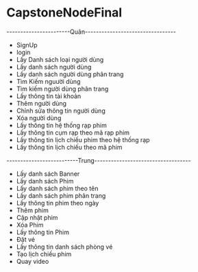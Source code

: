 # CapstoneNodeFinal
-----------------------Quân--------------------------------- 
+ SignUp
+ login 
+ Lấy Danh sách loại người dùng
+ Lấy danh sách người dùng
+ Lấy danh sách người dùng phân trang
+ Tìm Kiếm nguười dùng
+ Tìm kiếm người dùng phân trang
+ Lấy thông tin tài khoản
+ Thêm người dùng
+ Chỉnh sửa thông tin người dùng
+ Xóa người dùng
+ Lấy thông tin hệ thống rạp  phim
+ Lấy thông tin cụm rạp theo mã rạp phim
+ Lấy thông tin lịch chiếu phim theo hệ thống rạp
+ Lấy thông tin lịch chiếu theo mã phim

--------------------------Trung-----------------------------------
+ Lấy danh sách Banner
+ Lấy danh sách Phim
+ Lấy danh sách phim theo tên
+ Lấy danh sách phim phân trang
+ Lấy thông tin phim theo ngày
+ Thêm phim
+ Cập nhật phim
+ Xóa Phim
+ Lấy thông tin Phim
+ Đặt vé
+ Lấy thông tin danh sách phòng vé
+ Tạo lịch chiếu phim
+ Quay video
